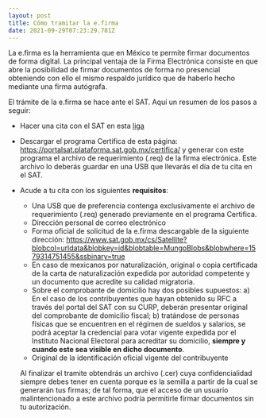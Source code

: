 ```yaml
---
layout: post
title: Cómo tramitar la e.firma
date: 2021-09-29T07:23:29.781Z
---
```

La e.firma es la herramienta que en México  te permite firmar documentos de forma digital.  La principal ventaja de la Firma Electrónica consiste en que abre la posibilidad de firmar documentos de forma no presencial obteniendo con ello  el mismo respaldo jurídico que de haberlo hecho mediante una firma autógrafa.

El trámite de la e.firma se hace ante el SAT. Aquí un resumen de los pasos a seguir:

* Hacer una cita con el SAT en esta [liga](https://citas.sat.gob.mx/)
* Descargar el programa Certifica de esta página: <https://portalsat.plataforma.sat.gob.mx/certifica/> y generar con este programa el archivo de requerimiento (.req) de la firma electrónica. Este archivo lo deberás guardar en una USB que llevarás el día de tu cita en el SAT. 
* Acude a tu cita con los siguientes **requisitos**:

  * Una USB que de preferencia contenga  exclusivamente  el archivo de requerimiento (.req)  generado previamente en el programa Certifica.
  * Dirección personal de correo electrónico
  * Forma oficial de solicitud de la e.firma descargable de la siguiente dirección: <https://www.sat.gob.mx/cs/Satellite?blobcol=urldata&blobkey=id&blobtable=MungoBlobs&blobwhere=1579314751455&ssbinary=true>
  * En caso de mexicanos por naturalización, original o copia certificada de la carta de naturalización expedida por autoridad competente y un documento que acredite su calidad migratoria.
  * Sobre el comprobante de domicilio hay dos posibles supuestos: a) En el caso de los contribuyentes que hayan obtenido su RFC a través del portal del SAT con su CURP, deberán presentar original del comprobante de domicilio fiscal; b) tratándose de personas físicas que se encuentren en el régimen de sueldos y salarios, se podrá aceptar la credencial para votar vigente expedida por el Instituto Nacional Electoral para acreditar su domicilio, **siempre y cuando este sea visible en dicho documento**.
  * Original de la identificación oficial vigente del contribuyente

  Al finalizar el tramite obtendrás un archivo (.cer) cuya confidencialidad siempre debes tener en cuenta porque es la semilla a partir de la cual  se generarán tus firmas; de tal forma, que el acceso de un usuario malintencionado a este archivo podría permitirle firmar documentos sin tu autorización.